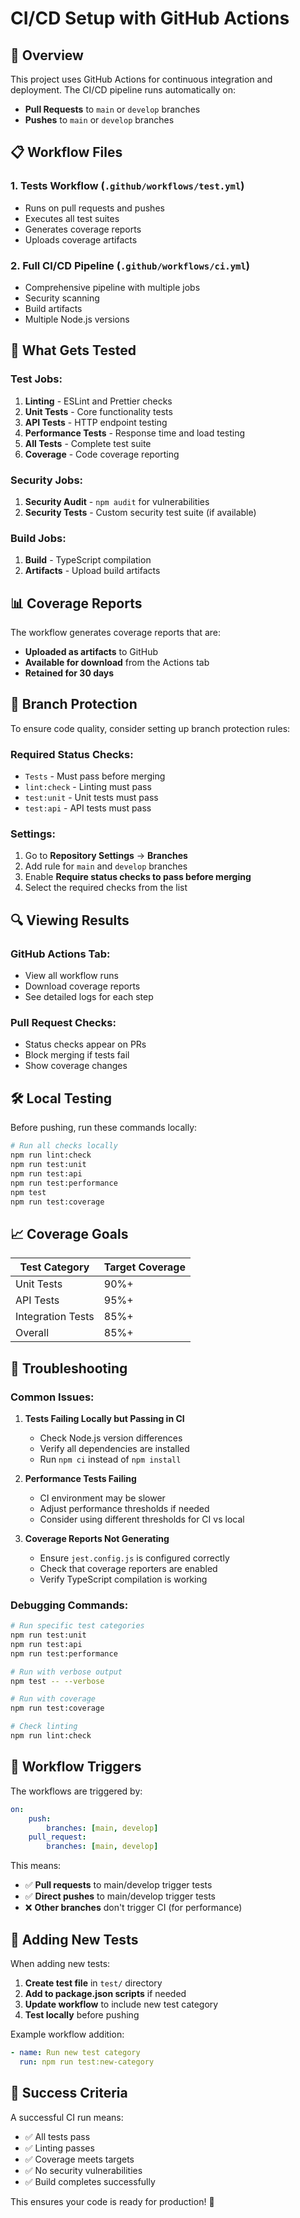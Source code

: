 # CI/CD Setup with GitHub Actions

## 🚀 Overview

This project uses GitHub Actions for continuous integration and deployment. The
CI/CD pipeline runs automatically on:

- **Pull Requests** to `main` or `develop` branches
- **Pushes** to `main` or `develop` branches

## 📋 Workflow Files

### 1. **Tests Workflow** (`.github/workflows/test.yml`)

- Runs on pull requests and pushes
- Executes all test suites
- Generates coverage reports
- Uploads coverage artifacts

### 2. **Full CI/CD Pipeline** (`.github/workflows/ci.yml`)

- Comprehensive pipeline with multiple jobs
- Security scanning
- Build artifacts
- Multiple Node.js versions

## 🔧 What Gets Tested

### **Test Jobs:**

1. **Linting** - ESLint and Prettier checks
2. **Unit Tests** - Core functionality tests
3. **API Tests** - HTTP endpoint testing
4. **Performance Tests** - Response time and load testing
5. **All Tests** - Complete test suite
6. **Coverage** - Code coverage reporting

### **Security Jobs:**

1. **Security Audit** - `npm audit` for vulnerabilities
2. **Security Tests** - Custom security test suite (if available)

### **Build Jobs:**

1. **Build** - TypeScript compilation
2. **Artifacts** - Upload build artifacts

## 📊 Coverage Reports

The workflow generates coverage reports that are:

- **Uploaded as artifacts** to GitHub
- **Available for download** from the Actions tab
- **Retained for 30 days**

## 🎯 Branch Protection

To ensure code quality, consider setting up branch protection rules:

### **Required Status Checks:**

- `Tests` - Must pass before merging
- `lint:check` - Linting must pass
- `test:unit` - Unit tests must pass
- `test:api` - API tests must pass

### **Settings:**

1. Go to **Repository Settings** → **Branches**
2. Add rule for `main` and `develop` branches
3. Enable **Require status checks to pass before merging**
4. Select the required checks from the list

## 🔍 Viewing Results

### **GitHub Actions Tab:**

- View all workflow runs
- Download coverage reports
- See detailed logs for each step

### **Pull Request Checks:**

- Status checks appear on PRs
- Block merging if tests fail
- Show coverage changes

## 🛠️ Local Testing

Before pushing, run these commands locally:

```bash
# Run all checks locally
npm run lint:check
npm run test:unit
npm run test:api
npm run test:performance
npm test
npm run test:coverage
```

## 📈 Coverage Goals

| Test Category     | Target Coverage |
| ----------------- | --------------- |
| Unit Tests        | 90%+            |
| API Tests         | 95%+            |
| Integration Tests | 85%+            |
| Overall           | 85%+            |

## 🚨 Troubleshooting

### **Common Issues:**

1. **Tests Failing Locally but Passing in CI**
   - Check Node.js version differences
   - Verify all dependencies are installed
   - Run `npm ci` instead of `npm install`

2. **Performance Tests Failing**
   - CI environment may be slower
   - Adjust performance thresholds if needed
   - Consider using different thresholds for CI vs local

3. **Coverage Reports Not Generating**
   - Ensure `jest.config.js` is configured correctly
   - Check that coverage reporters are enabled
   - Verify TypeScript compilation is working

### **Debugging Commands:**

```bash
# Run specific test categories
npm run test:unit
npm run test:api
npm run test:performance

# Run with verbose output
npm test -- --verbose

# Run with coverage
npm run test:coverage

# Check linting
npm run lint:check
```

## 🔄 Workflow Triggers

The workflows are triggered by:

```yaml
on:
    push:
        branches: [main, develop]
    pull_request:
        branches: [main, develop]
```

This means:

- ✅ **Pull requests** to main/develop trigger tests
- ✅ **Direct pushes** to main/develop trigger tests
- ❌ **Other branches** don't trigger CI (for performance)

## 📝 Adding New Tests

When adding new tests:

1. **Create test file** in `test/` directory
2. **Add to package.json scripts** if needed
3. **Update workflow** to include new test category
4. **Test locally** before pushing

Example workflow addition:

```yaml
- name: Run new test category
  run: npm run test:new-category
```

## 🎉 Success Criteria

A successful CI run means:

- ✅ All tests pass
- ✅ Linting passes
- ✅ Coverage meets targets
- ✅ No security vulnerabilities
- ✅ Build completes successfully

This ensures your code is ready for production! 🚀
